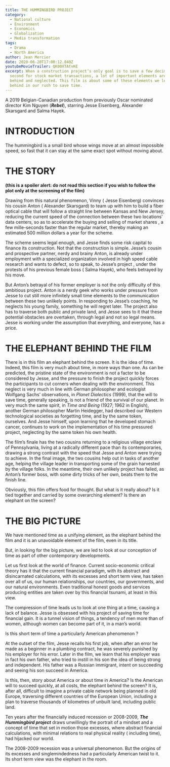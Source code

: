 ```yaml
---
title: THE HUMMINGBIRD PROJECT
category:
  - National culture
  - Environment
  - Economics
  - Globalization
  - Media transformation
tags:
  - Drama
  - North America
author: Jean Mercier
date: 2020-06-20T17:00:12.840Z
youtubeMovieTrailer: QK00XTAtvKE
excerpt: When a construction project’s only goal is to save a few decimals of a
  second for stock market transactions, a lot of important elements are left
  behind and neglected. This film is about some of these elements we leave
  behind in our rush to save time.
---
```

A 2019 Belgian-Canadian production from previously Oscar nominated director Kim Nguyen (***Rebel***), starring Jesse Eisenberg, Alexander Skarsgard and Salma Hayek.

# INTRODUCTION

The hummingbird is a small bird whose wings move at an almost impossible speed, so fast that it can stay at the same exact spot without moving about.

# THE STORY

**(this is a spoiler alert: do not read this section if you wish to follow the plot only at the screening of the film)**

Drawing from this natural phenomenon, Vinny ( Jesse Eisenberg) convinces his cousin Anton ( Alexander Skarsgard) to team up with him to build a fiber optical cable that will follow a straight line between Kansas and New Jersey, reducing the current speed of the connection between these two locations’ data centers, so as to accelerate the buying and selling of market shares , a few mille-seconds faster than the regular market, thereby making an estimated 500 million dollars a year for the scheme.

The scheme seems legal enough, and Jesse finds some risk capital to finance its construction. Not that the construction is simple. Jesse’s cousin and prospective partner, nerdy and brainy Anton, is already under employment with a specialized organization involved in high speed cable research and wants to defect, so to speak, to Jesse’s project , under the protests of his previous female boss ( Salma Hayek), who feels betrayed by his move.

But Anton’s betrayal of his former employer is not the only difficulty of this ambitious project. Anton is a nerdy geek who works under pressure from Jesse to cut still more infinitely small time elements to the communication between these two unlikely points. In responding to Jesse’s coaching, he neglects his young family, something he will regret later. The project also has to traverse both public and private land, and Jesse sees to it that these potential obstacles are overtaken, through legal and not so legal means. Jesse is working under the assumption that everything, and everyone, has a price.

# THE ELEPHANT BEHIND THE FILM

There is in this film an elephant behind the screen. It is the idea of time. Indeed, this film is very much about time, in more ways than one. As can be predicted, the pristine state of the environment is not a factor to be considered by Jesse, and the pressure to finish the project quickly forces the participants to cut corners when dealing with the environment. This neglect is very much in line with German philosopher and ecologist Wolfgang Sachs’ observations, in *Planet Dialectics* (1999), that the will to save time, generally speaking, is not a friend of the survival of our planet. In very much the same spirit, in *Time and Being* (1927; 1962 in English), another German philosopher Martin Heidegger, had described our Western technological societies as forgetting time, and by the same token, ourselves. And Jesse himself, upon learning that he developed stomach cancer, continues to work on the implementation of his time pressured project, neglecting by the same token his own health.

The film’s finale has the two cousins returning to a religious village enclave of Pennsylvania, living at a radically different pace than its contemporaries, drawing a strong contrast with the speed that Jesse and Anton were trying to achieve. In the final image, the two cousins help out in tasks of another age, helping the village leader in transporting some of the grain harvested by the village folks. In the meantime, their own unlikely project has failed, as Anton’s former boss, with some dirty tricks of her own, beats them to the finish line.

Obviously, this film offers food for thought. But what is it really about? Is it tied together and carried by some overarching element? Is there an elephant on the screen?

# THE BIG PICTURE

We have mentioned time as a unifying element, as the elephant behind the film and it is an unavoidable element of the film, even in its title.

But, in looking for the big picture, we are led to look at our conception of time as part of other contemporary developments.

Let us first look at the world of finance. Current socio-economic critical theory has it that the current financial paradigm, with its abstract and disincarnated calculations, with its excesses and short term view, has taken over all of us, our human relationships, our countries, our governments, and our natural environments. Even traditional honest goods and services producing entities are taken over by this financial tsunami, at least in this view.

The compression of time leads us to look at one thing at a time, causing a lack of balance. Jesse is obsessed with his project of saving time for financial gain. It is a tunnel vision of things, a tendency of men more than of women, although women can become part of it, in a man’s world.

Is this short term of time a particularly American phenomenon ?

At the outset of the film, Jesse recalls his first job, when after an error he made as a beginner in a plumbing contract, he was severely punished by his employer for his error. Later in the film, we learn that his employer was in fact his own father, who tried to instill in his son the idea of being strong and independent. His father was a Russian immigrant, intent on succeeding and seeing his son succeed in America.

Is this, then, story about America or about time in America? Is the American will to succeed quickly, at all costs, the elephant behind the screen? It is, after all, difficult to imagine a private cable network being planned in old Europe, traversing different countries of the European Union, including a plan to traverse thousands of kilometres of unbuilt land, including public land.

Ten years after the financially induced recession or 2008-2009, ***The Hummingbird project*** draws unwillingly the portrait of a mindset and a concept of time that set in motion those excesses, where abstract financial calculations, with minimal relations to real physical reality ( including time), had hijacked our world.

The 2008-2009 recession was a universal phenomenon. But the origins of its excesses and singlemindedness had a particularly American twist to it. Its short term view was the elephant in the room.